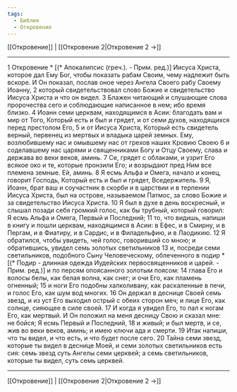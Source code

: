 ```yaml
---
tags:
  - Библия
  - Откровение
---
```

[[Откровение]] | [[Откровение 2|Откровение 2 →]]

---
1 Откровение * [(* Апокалипсис (греч.). - Прим. ред.)] Иисуса Христа, которое дал Ему Бог, чтобы показать рабам Своим, чему надлежит быть вскоре. И Он показал, послав оное через Ангела Своего рабу Своему Иоанну,
2 который свидетельствовал слово Божие и свидетельство Иисуса Христа и что он видел.
3 Блажен читающий и слушающие слова пророчества сего и соблюдающие написанное в нем; ибо время близко.
4 Иоанн семи церквам, находящимся в Асии: благодать вам и мир от Того, Который есть и был и грядет, и от семи духов, находящихся перед престолом Его,
5 и от Иисуса Христа, Который есть свидетель верный, первенец из мертвых и владыка царей земных. Ему, возлюбившему нас и омывшему нас от грехов наших Кровию Своею
6 и соделавшему нас царями и священниками Богу и Отцу Своему, слава и держава во веки веков, аминь.
7 Се, грядет с облаками, и узрит Его всякое око и те, которые пронзили Его; и возрыдают пред Ним все племена земные. Ей, аминь.
8 Я есмь Альфа и Омега, начало и конец, говорит Господь, Который есть и был и грядет, Вседержитель.
9 Я, Иоанн, брат ваш и соучастник в скорби и в царствии и в терпении Иисуса Христа, был на острове, называемом Патмос, за слово Божие и за свидетельство Иисуса Христа.
10 Я был в духе в день воскресный, и слышал позади себя громкий голос, как бы трубный, который говорил: Я есмь Альфа и Омега, Первый и Последний;
11 то, что видишь, напиши в книгу и пошли церквам, находящимся в Асии: в Ефес, и в Смирну, и в Пергам, и в Фиатиру, и в Сардис, и в Филадельфию, и в Лаодикию.
12 Я обратился, чтобы увидеть, чей голос, говоривший со мною; и обратившись, увидел семь золотых светильников
13 и, посреди семи светильников, подобного Сыну Человеческому, облеченного в подир * [(* Подир - длинная одежда Иудейских первосвященников и царей. - Прим. ред.)] и по персям опоясанного золотым поясом:
14 глава Его и волосы белы, как белая волна, как снег; и очи Его, как пламень огненный;
15 и ноги Его подобны халколивану, как раскаленные в печи, и голос Его, как шум вод многих.
16 Он держал в деснице Своей семь звезд, и из уст Его выходил острый с обеих сторон меч; и лице Его, как солнце, сияющее в силе своей.
17 И когда я увидел Его, то пал к ногам Его, как мертвый. И Он положил на меня десницу Свою и сказал мне: не бойся; Я есмь Первый и Последний,
18 и живый; и был мертв, и се, жив во веки веков, аминь; и имею ключи ада и смерти.
19 Итак напиши, что ты видел, и что есть, и что будет после сего.
20 Тайна семи звезд, которые ты видел в деснице Моей, и семи золотых светильников есть сия: семь звезд суть Ангелы семи церквей; а семь светильников, которые ты видел, суть семь церквей.

---
[[Откровение]] | [[Откровение 2|Откровение 2 →]]